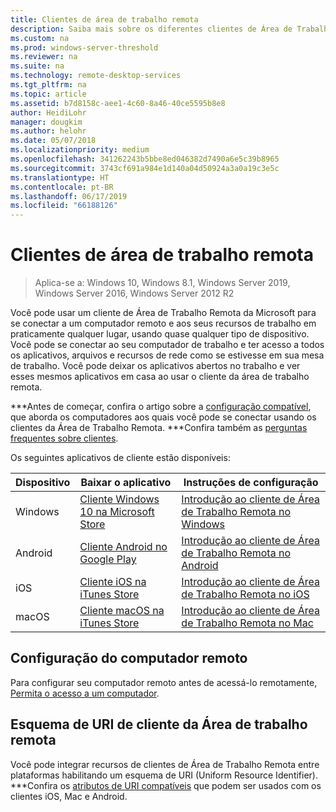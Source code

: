 ```yaml
---
title: Clientes de área de trabalho remota
description: Saiba mais sobre os diferentes clientes de Área de Trabalho Remota disponíveis para todos os seus dispositivos
ms.custom: na
ms.prod: windows-server-threshold
ms.reviewer: na
ms.suite: na
ms.technology: remote-desktop-services
ms.tgt_pltfrm: na
ms.topic: article
ms.assetid: b7d8158c-aee1-4c60-8a46-40ce5595b8e8
author: HeidiLohr
manager: dougkim
ms.author: helohr
ms.date: 05/07/2018
ms.localizationpriority: medium
ms.openlocfilehash: 341262243b5bbe8ed046382d7490a6e5c39b8965
ms.sourcegitcommit: 3743cf691a984e1d140a04d50924a3a0a19c3e5c
ms.translationtype: HT
ms.contentlocale: pt-BR
ms.lasthandoff: 06/17/2019
ms.locfileid: "66188126"
---
```

# <a name="remote-desktop-clients"></a>Clientes de área de trabalho remota

>Aplica-se a: Windows 10, Windows 8.1, Windows Server 2019, Windows Server 2016, Windows Server 2012 R2

Você pode usar um cliente de Área de Trabalho Remota da Microsoft para se conectar a um computador remoto e aos seus recursos de trabalho em praticamente qualquer lugar, usando quase qualquer tipo de dispositivo. Você pode se conectar ao seu computador de trabalho e ter acesso a todos os aplicativos, arquivos e recursos de rede como se estivesse em sua mesa de trabalho. Você pode deixar os aplicativos abertos no trabalho e ver esses mesmos aplicativos em casa ao usar o cliente da área de trabalho remota.

***Antes de começar, confira o artigo sobre a [configuração compatível](remote-desktop-supported-config.md), que aborda os computadores aos quais você pode se conectar usando os clientes da Área de Trabalho Remota. ***Confira também as [perguntas frequentes sobre clientes](remote-desktop-client-faq.md).

Os seguintes aplicativos de cliente estão disponíveis:

| Dispositivo   | Baixar o aplicativo                                                                                                     | Instruções de configuração                                                                |
|----------|-----------------------------------------------------------------------------------------------------------------|------------------------------------------------------------------------------------|
| Windows  | [Cliente Windows 10 na Microsoft Store](https://go.microsoft.com/fwlink/?LinkID=616709)                      | [Introdução ao cliente de Área de Trabalho Remota no Windows](windows.md)                |
| Android  | [Cliente Android no Google Play](https://play.google.com/store/apps/details?id=com.microsoft.rdc.android)        | [Introdução ao cliente de Área de Trabalho Remota no Android](remote-desktop-android.md) |
| iOS      | [Cliente iOS na iTunes Store](https://itunes.apple.com/us/app/microsoft-remote-desktop/id714464092?mt=8)     | [Introdução ao cliente de Área de Trabalho Remota no iOS](remote-desktop-ios.md)         |
| macOS    | [Cliente macOS na iTunes Store](https://itunes.apple.com/us/app/microsoft-remote-desktop/id1295203466?mt=12) | [Introdução ao cliente de Área de Trabalho Remota no Mac](remote-desktop-mac.md)         |

## <a name="configuring-the-remote-pc"></a>Configuração do computador remoto

Para configurar seu computador remoto antes de acessá-lo remotamente, [Permita o acesso a um computador](remote-desktop-allow-access.md).

## <a name="remote-desktop-client-uri-scheme"></a>Esquema de URI de cliente da Área de trabalho remota

Você pode integrar recursos de clientes de Área de Trabalho Remota entre plataformas habilitando um esquema de URI (Uniform Resource Identifier). ***Confira os [atributos de URI compatíveis](remote-desktop-uri.md) que podem ser usados com os clientes iOS, Mac e Android.
